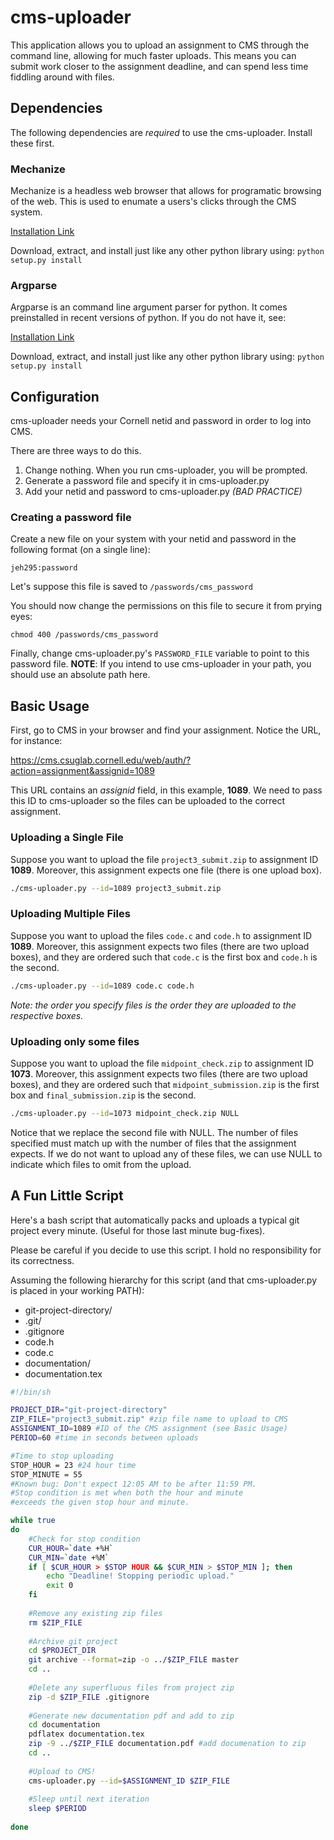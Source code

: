 cms-uploader
========

This application allows you to upload an assignment to CMS through the command line, 
allowing for much faster uploads. This means you can submit work closer to the 
assignment deadline, and can spend less time fiddling around with files.

Dependencies
--------------------
The following dependencies are *required* to use the cms-uploader. Install these first.

### Mechanize

Mechanize is a headless web browser that allows for programatic browsing of the web.
This is used to enumate a users's clicks through the CMS system.

[Installation Link](http://wwwsearch.sourceforge.net/mechanize/download.html)

Download, extract, and install just like any other python library using: 
``` python setup.py install ```

### Argparse
Argparse is an command line argument parser for python. It comes preinstalled in recent versions
of python. If you do not have it, see:

[Installation Link](http://pypi.python.org/pypi/argparse)

Download, extract, and install just like any other python library using: 
``` python setup.py install ```


Configuration
-------------

cms-uploader needs your Cornell netid and password in order to log into CMS.

There are three ways to do this.

 1. Change nothing. When you run cms-uploader, you will be prompted.
 2. Generate a password file and specify it in cms-uploader.py
 3. Add your netid and password to cms-uploader.py *(BAD PRACTICE)*

### Creating a password file

Create a new file on your system with your netid and password in the
following format (on a single line):
```
jeh295:password
```
Let's suppose this file is saved to `/passwords/cms_password`

You should now change the permissions on this file to secure it from prying eyes:
```
chmod 400 /passwords/cms_password
```

Finally, change cms-uploader.py's `PASSWORD_FILE` variable to point to this password file.
__NOTE__: If you intend to use cms-uploader in your path, you should use an absolute
path here.

Basic Usage
-----------

First, go to CMS in your browser and find your assignment. Notice the URL, for instance:

https://cms.csuglab.cornell.edu/web/auth/?action=assignment&assignid=1089

This URL contains an *assignid* field, in this example, __1089__.
We need to pass this ID to cms-uploader so the files can be uploaded to the correct assignment.


### Uploading a Single File
Suppose you want to upload the file `project3_submit.zip` to assignment ID __1089__.
Moreover, this assignment expects one file (there is one upload box).

```bash
./cms-uploader.py --id=1089 project3_submit.zip
```

### Uploading Multiple Files
Suppose you want to upload the files `code.c` and `code.h` to assignment ID __1089__.
Moreover, this assignment expects two files (there are two upload boxes), and 
they are ordered such that `code.c` is the first box and `code.h` is the second.

```bash
./cms-uploader.py --id=1089 code.c code.h
```

_Note: the order you specify files is the order they are uploaded to the respective
boxes._

### Uploading only some files
Suppose you want to upload the file `midpoint_check.zip` to assignment ID __1073__.
Moreover, this assignment expects two files (there are two upload boxes), and 
they are ordered such that `midpoint_submission.zip` is the first box and `final_submission.zip` is the second.

```bash
./cms-uploader.py --id=1073 midpoint_check.zip NULL
```
Notice that we replace the second file with NULL. The number of files specified must match up with the
number of files that the assignment expects. If we do not want to upload any of these files,
we can use NULL to indicate which files to omit from the upload.

A Fun Little Script
-------------------

Here's a bash script that automatically packs and uploads a typical git project every minute.
(Useful for those last minute bug-fixes).

Please be careful if you decide to use this script. I hold no responsibility
for its correctness.

Assuming the following hierarchy for this script (and that cms-uploader.py is placed in your working PATH):

 * git-project-directory/
  * .git/
  * .gitignore
  * code.h
  * code.c
 * documentation/
  * documentation.tex


``` bash
#!/bin/sh

PROJECT_DIR="git-project-directory"
ZIP_FILE="project3_submit.zip" #zip file name to upload to CMS
ASSIGNMENT_ID=1089 #ID of the CMS assignment (see Basic Usage)
PERIOD=60 #time in seconds between uploads

#Time to stop uploading
STOP_HOUR = 23 #24 hour time
STOP_MINUTE = 55
#Known bug: Don't expect 12:05 AM to be after 11:59 PM.
#Stop condition is met when both the hour and minute
#exceeds the given stop hour and minute.

while true
do
    #Check for stop condition
    CUR_HOUR=`date +%H`
    CUR_MIN=`date +%M`
    if [ $CUR_HOUR > $STOP HOUR && $CUR_MIN > $STOP_MIN ]; then
        echo "Deadline! Stopping periodic upload."
        exit 0
    fi
    
    #Remove any existing zip files
    rm $ZIP_FILE
    
    #Archive git project
    cd $PROJECT_DIR
    git archive --format=zip -o ../$ZIP_FILE master
    cd ..
    
    #Delete any superfluous files from project zip
    zip -d $ZIP_FILE .gitignore
    
    #Generate new documentation pdf and add to zip
    cd documentation
    pdflatex documentation.tex
    zip -9 ../$ZIP_FILE documentation.pdf #add documenation to zip
    cd ..
    
    #Upload to CMS!
    cms-uploader.py --id=$ASSIGNMENT_ID $ZIP_FILE
    
    #Sleep until next iteration
    sleep $PERIOD
    
done
```

